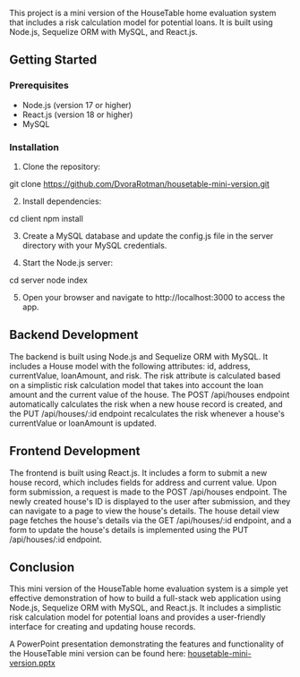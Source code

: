
This project is a mini version of the HouseTable home evaluation system that includes a risk calculation model for potential loans. It is built using Node.js, Sequelize ORM with MySQL, and React.js.

## Getting Started

### Prerequisites

- Node.js (version 17 or higher)
- React.js (version 18 or higher)
- MySQL

### Installation

1. Clone the repository:

git clone https://github.com/DvoraRotman/housetable-mini-version.git


2. Install dependencies:

cd client
npm install


3. Create a MySQL database and update the config.js file in the server directory with your MySQL credentials.


4. Start the Node.js server:

cd server
node index


5. Open your browser and navigate to http://localhost:3000 to access the app.

## Backend Development

The backend is built using Node.js and Sequelize ORM with MySQL. It includes a House model with the following attributes: id, address, currentValue, loanAmount, and risk. The risk attribute is calculated based on a simplistic risk calculation model that takes into account the loan amount and the current value of the house. The POST /api/houses endpoint automatically calculates the risk when a new house record is created, and the PUT /api/houses/:id endpoint recalculates the risk whenever a house's currentValue or loanAmount is updated.

## Frontend Development

The frontend is built using React.js. It includes a form to submit a new house record, which includes fields for address and current value. Upon form submission, a request is made to the POST /api/houses endpoint. The newly created house's ID is displayed to the user after submission, and they can navigate to a page to view the house's details. The house detail view page fetches the house's details via the GET /api/houses/:id endpoint, and a form to update the house's details is implemented using the PUT /api/houses/:id endpoint.

## Conclusion

This mini version of the HouseTable home evaluation system is a simple yet effective demonstration of how to build a full-stack web application using Node.js, Sequelize ORM with MySQL, and React.js. It includes a simplistic risk calculation model for potential loans and provides a user-friendly interface for creating and updating house records.


 A PowerPoint presentation demonstrating the features and functionality of the HouseTable mini version can be found here: 
[housetable-mini-version.pptx](https://github.com/DvoraRotman/housetable-mini-version/files/11728301/housetable-mini-version.pptx)
